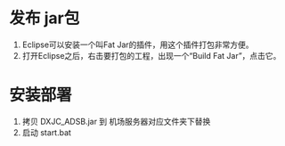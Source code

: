 # 发布 jar包

1. Eclipse可以安装一个叫Fat Jar的插件，用这个插件打包非常方便。
2. 打开Eclipse之后，右击要打包的工程，出现一个“Build Fat Jar”，点击它。

# 安装部署

1. 拷贝 DXJC_ADSB.jar 到 机场服务器对应文件夹下替换
2. 启动 start.bat